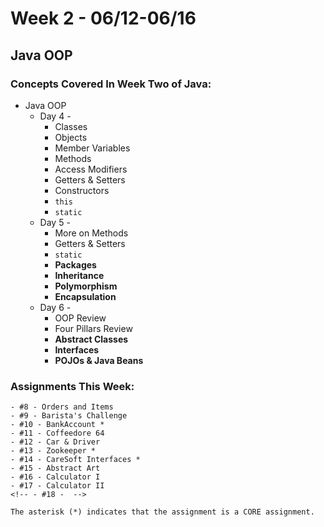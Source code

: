 # Week 2 - 06/12-06/16

## **Java OOP**

<div>
  <h3>Concepts Covered In Week Two of Java:</h3>
    
  - Java OOP
    - Day 4 - 
        - Classes
        - Objects
        - Member Variables
        - Methods
        - Access Modifiers
        - Getters & Setters
        - Constructors
        - `this`
        - `static`
    - Day 5 - 
        - More on Methods
        - Getters & Setters
        - `static`
        - **Packages**
        - **Inheritance**
        - **Polymorphism**
        - **Encapsulation**
    - Day 6 - 
        - OOP Review
        - Four Pillars Review
        - **Abstract Classes**
        - **Interfaces**
        - **POJOs & Java Beans**
</div>

<div>
  <h3>Assignments This Week:</h3>
    
    - #8 - Orders and Items
    - #9 - Barista's Challenge
    - #10 - BankAccount *
    - #11 - Coffeedore 64
    - #12 - Car & Driver
    - #13 - Zookeeper *
    - #14 - CareSoft Interfaces *
    - #15 - Abstract Art
    - #16 - Calculator I
    - #17 - Calculator II
    <!-- - #18 -  -->
    
    The asterisk (*) indicates that the assignment is a CORE assignment.
</div>
